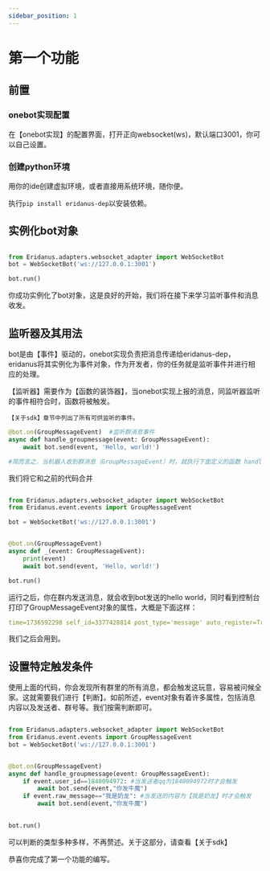 ```yaml
---
sidebar_position: 1
---
```


# 第一个功能
## 前置
### onebot实现配置
在【onebot实现】的配置界面，打开正向websocket(ws)，默认端口3001，你可以自己设置。

### 创建python环境
用你的ide创建虚拟环境，或者直接用系统环境，随你便。

执行`pip install eridanus-dep`以安装依赖。
## 实例化bot对象
```python

from Eridanus.adapters.websocket_adapter import WebSocketBot
bot = WebSocketBot('ws://127.0.0.1:3001')

bot.run()
```

你成功实例化了bot对象，这是良好的开始，我们将在接下来学习监听事件和消息收发。

## 监听器及其用法
bot是由【事件】驱动的，onebot实现负责把消息传递给eridanus-dep，eridanus将其实例化为事件对象，作为开发者，你的任务就是监听事件并进行相应的处理。

【监听器】需要作为【函数的装饰器】，当onebot实现上报的消息，同监听器监听的事件相符合时，函数将被触发。

`【关于sdk】章节中列出了所有可供监听的事件。`
```python
@bot.on(GroupMessageEvent)  #监听群消息事件
async def handle_groupmessage(event: GroupMessageEvent):
    await bot.send(event, 'Hello, world!')

#简而言之，当机器人收到群消息（GroupMessageEvent）时，就执行下面定义的函数 handle_groupmessage。
```
我们将它和之前的代码合并
```python

from Eridanus.adapters.websocket_adapter import WebSocketBot
from Eridanus.event.events import GroupMessageEvent

bot = WebSocketBot('ws://127.0.0.1:3001')


@bot.on(GroupMessageEvent)
async def _(event: GroupMessageEvent):
    print(event)
    await bot.send(event, 'Hello, world!')

bot.run()
```
运行之后，你在群内发送消息，就会收到bot发送的hello world，同时看到控制台打印了GroupMessageEvent对象的属性，大概是下面这样：
```yaml
time=1736592298 self_id=3377428814 post_type='message' auto_register=True sub_type='normal' user_id=1840094972 message_type='group' message_id=1009710404 message=[[CQ:text,]] original_message=None font=14 sender=Sender(user_id=1840094972, nickname='呷玛日巴', sex=None, age=None, card='vbjvb', area=None, level=None, role='member', title='') to_me=False reply=None processed_message=[{'text': '3'}] group_id=879886836 anonymous=None real_id=1009710404 message_seq=1009710404 raw_message='3' message_format='array'
```
我们之后会用到。
## 设置特定触发条件
使用上面的代码，你会发现所有群里的所有消息，都会触发这玩意，容易被问候全家。这就需要我们进行【判断】。如前所述，event对象有着许多属性，包括消息内容以及发送者、群号等。我们按需判断即可。
```python

from Eridanus.adapters.websocket_adapter import WebSocketBot
from Eridanus.event.events import GroupMessageEvent
bot = WebSocketBot('ws://127.0.0.1:3001')


@bot.on(GroupMessageEvent) 
async def handle_groupmessage(event: GroupMessageEvent):
    if event.user_id==1840094972: #当发送者qq为1840094972时才会触发
        await bot.send(event,"你发牛魔") 
    if event.raw_message=="我是奶龙": #当发送的内容为【我是奶龙】时才会触发
        await bot.send(event,"你发牛魔") 
        

bot.run()
```
可以判断的类型多种多样，不再赘述。关于这部分，请查看【关于sdk】

恭喜你完成了第一个功能的编写。